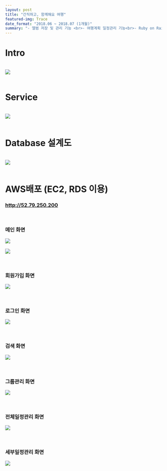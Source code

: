 ```yaml
---
layout: post
title: "간직하고, 함께해요 여행"
featured-img: Trace
date_format: "2018.06 ~ 2018.07 (1개월)"
summary: "- 앨범 저장 및 관리 기능 <br>- 여행계획 일정관리 기능<br>- Ruby on Rails<br>- Ajax, JavaScript <br> - Daum지도 Wep API <br> - Cloud9 배포 (WEBrick, MySQL) <br> - AWS 배포 (EC2-Nginx, RDS-MySQL)"
---
```


# Intro
<br>
<img src="http://hanhyunwoo.github.io/assets/img/posts/Trace/intro.JPG"/><br><br>

# Service
<br>
<img src="http://hanhyunwoo.github.io/assets/img/posts/Trace/service.JPG"/><br><br>

# Database 설계도
<br>
<img src="http://hanhyunwoo.github.io/assets/img/posts/Trace/db_model.JPG"/><br><br>

# AWS배포 (EC2, RDS 이용)
### <a href="http://52.79.250.200" target="_blank">http://52.79.250.200</a>
<br>

### 메인 화면
<img src="http://hanhyunwoo.github.io/assets/img/posts/Trace/main(1).JPG"/><br><br>
<img src="http://hanhyunwoo.github.io/assets/img/posts/Trace/main(2).JPG"/><br><br><br>

### 회원가입 화면
<img src="http://hanhyunwoo.github.io/assets/img/posts/Trace/sign_in.JPG"/><br><br><br>

### 로그인 화면
<img src="http://hanhyunwoo.github.io/assets/img/posts/Trace/login.JPG"/><br><br><br>

### 검색 화면
<img src="http://hanhyunwoo.github.io/assets/img/posts/Trace/search.JPG"/><br><br><br>

### 그룹관리 화면
<img src="http://hanhyunwoo.github.io/assets/img/posts/Trace/group.JPG"/><br><br><br>

### 전체일정관리 화면
<img src="http://hanhyunwoo.github.io/assets/img/posts/Trace/schedule_management.JPG"/><br><br><br>

### 세부일정관리 화면
<img src="http://hanhyunwoo.github.io/assets/img/posts/Trace/schedule_plan.JPG"/><br><br>
